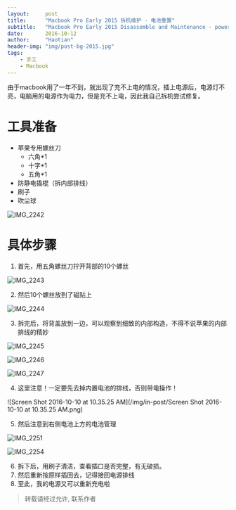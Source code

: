 ```yaml
---
layout:     post
title:      "Macbook Pro Early 2015 拆机维护 - 电池重置"
subtitle:   "Macbook Pro Early 2015 Disassemble and Maintenance - power reset"
date:       2016-10-12
author:     "Haotian"
header-img: "img/post-bg-2015.jpg"
tags:
    - 手工
    - Macbook
---
```




由于macbook用了一年不到，就出现了充不上电的情况，插上电源后，电源灯不亮，电脑用的电源作为电力，但是充不上电，因此我自己拆机尝试修复。



# 工具准备

- 苹果专用螺丝刀 
  - 六角*1  
  - 十字*1
  - 五角*1
- 防静电撬棍（拆内部排线）
- 刷子
- 吹尘球

![IMG_2242](/img/in-post/IMG_2242.jpg)



# 具体步骤

1. 首先，用五角螺丝刀拧开背部的10个螺丝

![IMG_2243](/img/in-post/IMG_2243.jpg)



2. 然后10个螺丝放到了磁贴上

![IMG_2244](/img/in-post/IMG_2244.jpg)



3. 拆完后，将背盖放到一边，可以观察到细致的内部构造，不得不说苹果的内部排线的精妙

![IMG_2245](/img/in-post/IMG_2245.jpg)

![IMG_2246](/img/in-post/IMG_2246.jpg)

![IMG_2247](/img/in-post/IMG_2247.jpg)

4. 这里注意！一定要先去掉内置电池的排线，否则带电操作！

![Screen Shot 2016-10-10 at 10.35.25 AM](/img/in-post/Screen Shot 2016-10-10 at 10.35.25 AM.png)

5. 然后注意到右侧电池上方的电池管理 

![IMG_2251](/img/in-post/IMG_2251.jpg)

![IMG_2254](/img/in-post/IMG_2254.jpg)



6. 拆下后，用刷子清洁，查看插口是否完整，有无破损。
7. 然后重新按原样插回去，记得接回电源排线
8. 至此，我的电源又可以重新充电啦







> 转载请经过允许, 联系作者





   ​

